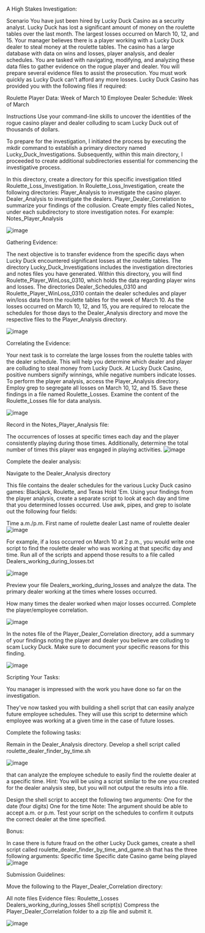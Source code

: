 A High Stakes Investigation:

Scenario You have just been hired by Lucky Duck Casino as a security analyst. Lucky Duck has lost a significant amount of money on the roulette tables over the last month. The largest losses occurred on March 10, 12, and 15. Your manager believes there is a player working with a Lucky Duck dealer to steal money at the roulette tables. The casino has a large database with data on wins and losses, player analysis, and dealer schedules. You are tasked with navigating, modifying, and analyzing these data files to gather evidence on the rogue player and dealer. You will prepare several evidence files to assist the prosecution. You must work quickly as Lucky Duck can't afford any more losses. Lucky Duck Casino has provided you with the following files if required:

Roulette Player Data: Week of March 10 Employee Dealer Schedule: Week of March

Instructions Use your command-line skills to uncover the identities of the rogue casino player and dealer colluding to scam Lucky Duck out of thousands of dollars.


To prepare for the investigation, I initiated the process by executing the mkdir command to establish a primary directory named Lucky_Duck_Investigations. Subsequently, within this main directory, I proceeded to create additional subdirectories essential for commencing the investigative process.

In this directory, create a directory for this specific investigation titled Roulette_Loss_Investigation. In Roulette_Loss_Investigation, create the following directories: Player_Analysis to investigate the casino player. Dealer_Analysis to investigate the dealers. Player_Dealer_Correlation to summarize your findings of the collusion. Create empty files called Notes_ under each subdirectory to store investigation notes. For example: Notes_Player_Analysis

![image](https://github.com/user-attachments/assets/473b1324-15be-4d17-afe6-393114e69052)


Gathering Evidence:

The next objective is to transfer evidence from the specific days when Lucky Duck encountered significant losses at the roulette tables. The directory Lucky_Duck_Investigations includes the investigation directories and notes files you have generated. Within this directory, you will find Roulette_Player_WinLoss_0310, which holds the data regarding player wins and losses. The directories Dealer_Schedules_0310 and Roulette_Player_WinLoss_0310 contain the dealer schedules and player win/loss data from the roulette tables for the week of March 10. As the losses occurred on March 10, 12, and 15, you are required to relocate the schedules for those days to the Dealer_Analysis directory and move the respective files to the Player_Analysis directory.

![image](https://github.com/user-attachments/assets/1465ebcd-479d-4758-bf62-03b2b4774ddf)



Correlating the Evidence:

Your next task is to correlate the large losses from the roulette tables with the dealer schedule. This will help you determine which dealer and player are colluding to steal money from Lucky Duck. At Lucky Duck Casino, positive numbers signify winnings, while negative numbers indicate losses. To perform the player analysis, access the Player_Analysis directory. Employ grep to segregate all losses on March 10, 12, and 15. Save these findings in a file named Roulette_Losses. Examine the content of the Roulette_Losses file for data analysis.

![image](https://github.com/user-attachments/assets/ee1be3fe-a6f5-4fd5-bb6f-69968cd65a1a)

Record in the Notes_Player_Analysis file:


The occurrences of losses at specific times each day and the player consistently playing during those times. Additionally, determine the total number of times this player was engaged in playing activities.
![image](https://github.com/user-attachments/assets/3acb83b7-98d7-4a02-85a0-f58c75db7613)



Complete the dealer analysis:

Navigate to the Dealer_Analysis directory

This file contains the dealer schedules for the various Lucky Duck casino games: Blackjack, Roulette, and Texas Hold 'Em. Using your findings from the player analysis, create a separate script to look at each day and time that you determined losses occurred. Use awk, pipes, and grep to isolate out the following four fields:

Time a.m./p.m. First name of roulette dealer Last name of roulette dealer
![image](https://github.com/user-attachments/assets/ef3d213f-0a04-4a11-8225-b0cc29d691f1)


For example, if a loss occurred on March 10 at 2 p.m., you would write one script to find the roulette dealer who was working at that specific day and time. Run all of the scripts and append those results to a file called Dealers_working_during_losses.txt

![image](https://github.com/user-attachments/assets/a72b3a40-b501-4c28-bb3f-d52082bcdf98)



Preview your file Dealers_working_during_losses and analyze the data. The primary dealer working at the times where losses occurred.

How many times the dealer worked when major losses occurred. Complete the player/employee correlation.

![image](https://github.com/user-attachments/assets/ee97cc40-588b-4f2d-bb4f-7d9c9b51fd93)


In the notes file of the Player_Dealer_Correlation directory, add a summary of your findings noting the player and dealer you believe are colluding to scam Lucky Duck. Make sure to document your specific reasons for this finding.

![image](https://github.com/user-attachments/assets/921676eb-44eb-49d6-84cb-edb42e217bc3)


Scripting Your Tasks:

You manager is impressed with the work you have done so far on the investigation.

They've now tasked you with building a shell script that can easily analyze future employee schedules. They will use this script to determine which employee was working at a given time in the case of future losses.

Complete the following tasks:

Remain in the Dealer_Analysis directory. Develop a shell script called roulette_dealer_finder_by_time.sh 

![image](https://github.com/user-attachments/assets/dea2a6f7-bf1c-4ad1-9942-25a881489b47)


that can analyze the employee schedule to easily find the roulette dealer at a specific time. Hint: You will be using a script similar to the one you created for the dealer analysis step, but you will not output the results into a file.

Design the shell script to accept the following two arguments: One for the date (four digits) One for the time Note: The argument should be able to accept a.m. or p.m. Test your script on the schedules to confirm it outputs the correct dealer at the time specified.


Bonus:

In case there is future fraud on the other Lucky Duck games, create a shell script called roulette_dealer_finder_by_time_and_game.sh that has the three following arguments: Specific time Specific date Casino game being played
![image](https://github.com/user-attachments/assets/e24e9c9e-c6ff-4d69-9c7e-d60385071fbc)


Submission Guidelines:

Move the following to the Player_Dealer_Correlation directory:

All note files Evidence files: Roulette_Losses Dealers_working_during_losses Shell script(s) Compress the Player_Dealer_Correlation folder to a zip file and submit it.

![image](https://github.com/user-attachments/assets/8e8eda50-91a0-4734-88c6-99099abac433)


























